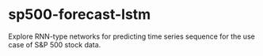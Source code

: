 # sp500-forecast-lstm
Explore RNN-type networks for predicting time series sequence for the use case of S&amp;P 500 stock data.
